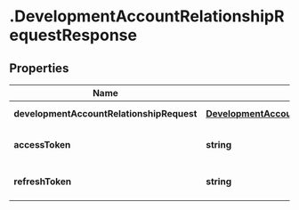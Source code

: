 # .DevelopmentAccountRelationshipRequestResponse

## Properties

Name | Type | Description | Notes
------------ | ------------- | ------------- | -------------
**developmentAccountRelationshipRequest** | [**DevelopmentAccountRelationshipRequestData**](DevelopmentAccountRelationshipRequestData.md) |  | [default to undefined]
**accessToken** | **string** |  | [optional] [default to undefined]
**refreshToken** | **string** |  | [optional] [default to undefined]

